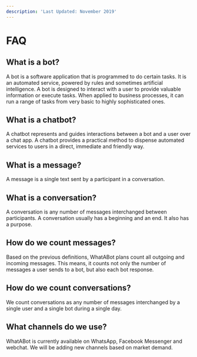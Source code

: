```yaml
---
description: 'Last Updated: November 2019'
---
```


# FAQ

## What is a bot?

 A bot is a software application that is programmed to do certain tasks. It is an automated service, powered by rules and sometimes artificial intelligence. A bot is designed to interact with a user to provide valuable information or execute tasks. When applied to business processes, it can run a range of tasks from very basic to highly sophisticated ones.

## What is a chatbot?

A chatbot represents and guides interactions between a bot and a user over a chat app. A chatbot provides a practical method to dispense automated services to users in a direct, immediate and friendly way.

## What is a message?

A message is a single text sent by a participant in a conversation.

## What is a conversation?

A conversation is any number of messages interchanged between participants. A conversation usually has a beginning and an end. It also has a purpose.

## How do we count messages?

Based on the previous definitions, WhatABot plans count all outgoing and incoming messages. This means, it counts not only the number of messages a user sends to a bot, but also each bot response. 

## How do we count conversations?

We count conversations as any number of messages interchanged by a single user and a single bot during a single day. 

## What channels do we use?

WhatABot is currently available on WhatsApp, Facebook Messenger and webchat. We will be adding new channels based on market demand.

## 

###  <a id="definitions"></a>

